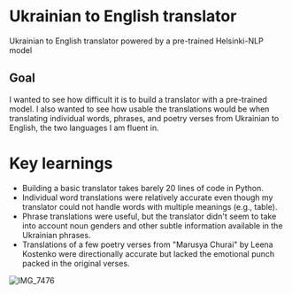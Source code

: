 # Ukrainian to English translator
Ukrainian to English translator powered by a pre-trained Helsinki-NLP model

## Goal
I wanted to see how difficult it is to build a translator with a pre-trained model. I also wanted to see how usable the translations would be when translating individual words, phrases, and poetry verses from Ukrainian to English, the two languages I am fluent in.

# Key learnings
* Building a basic translator takes barely 20 lines of code in Python.
* Individual word translations were relatively accurate even though my translator could not handle words with multiple meanings (e.g., table).
* Phrase translations were useful, but the translator didn't seem to take into account noun genders and other subtle information available in the Ukrainian phrases.
* Translations of a few poetry verses from "Marusya Churai" by Leena Kostenko were directionally accurate but lacked the emotional punch packed in the original verses.

![IMG_7476](https://github.com/user-attachments/assets/4b8b4989-7c54-47bd-8240-77c9ac53963f)
